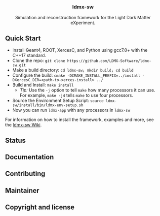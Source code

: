 <h3 align="center">ldmx-sw</h3>

<p align="center">
    Simulation and reconstruction framework for the Light Dark Matter eXperiment.  
</p>

## Quick Start 

- Install Geant4, ROOT, XercesC, and Python using gcc7.0+ with the C++17 standard.
- Clone the repo: `git clone https://github.com/LDMX-Software/ldmx-sw.git`
- Make a build directory: `cd ldmx-sw; mkdir build; cd build`
- Configure the build: `cmake -DCMAKE_INSTALL_PREFIX=../install -DXercesC_DIR=<path-to-xerces-install> ../`
- Build and Install: `make install`
  - _Tip:_ Use the `-j` option to tell `make` how many processors it can use. For example, `make -j4` tells `make` to use four processors.
- Source the Environment Setup Script: `source ldmx-sw/install/bin/ldmx-env-setup.sh`
- Now you can run `ldmx-app` with any processors in `ldmx-sw`

For information on how to install the framework, examples and more, see the [ldmx-sw Wiki](https://github.com/LDMX-Software/ldmx-sw/wiki). 

## Status

## Documentation 

## Contributing

## Maintainer 

## Copyright and license
